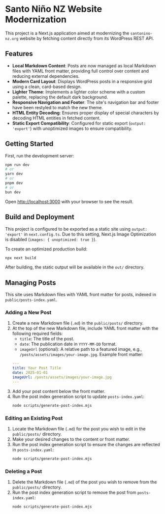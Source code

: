 # Santo Niño NZ Website Modernization

This project is a Next.js application aimed at modernizing the `santonino-nz.org` website by fetching content directly from its WordPress REST API.

## Features

-   **Local Markdown Content**: Posts are now managed as local Markdown files with YAML front matter, providing full control over content and reducing external dependencies.
-   **Modern Card Layout**: Displays WordPress posts in a responsive grid using a clean, card-based design.
-   **Lighter Theme**: Implements a lighter color scheme with a custom palette, replacing the default dark background.
-   **Responsive Navigation and Footer**: The site's navigation bar and footer have been restyled to match the new theme.
-   **HTML Entity Decoding**: Ensures proper display of special characters by decoding HTML entities in fetched content.
-   **Static Export Compatibility**: Configured for static export (`output: 'export'`) with unoptimized images to ensure compatibility.

## Getting Started

First, run the development server:

```bash
npm run dev
# or
yarn dev
# or
pnpm dev
# or
bun dev
```

Open [http://localhost:3000](http://localhost:3000) with your browser to see the result.


## Build and Deployment

This project is configured to be exported as a static site using `output: 'export'` in `next.config.ts`. Due to this setting, Next.js Image Optimization is disabled (`images: { unoptimized: true }`).

To create an optimized production build:

```bash
npx next build
```

After building, the static output will be available in the `out/` directory.

## Managing Posts

This site uses Markdown files with YAML front matter for posts, indexed in `public/posts-index.yaml`.

### Adding a New Post

1.  Create a new Markdown file (`.md`) in the `public/posts/` directory.
2.  At the top of the new Markdown file, include YAML front matter with the following required fields:
    *   `title`: The title of the post.
    *   `date`: The publication date in `YYYY-MM-DD` format.
    *   `imageUrl` (optional): A relative path to a featured image, e.g., `/posts/assets/images/your-image.jpg`.
    Example front matter:
    ```yaml
    ---
    title: Your Post Title
    date: 2025-01-01
    imageUrl: /posts/assets/images/your-image.jpg
    ---
    ```
3.  Add your post content below the front matter.
4.  Run the post index generation script to update `posts-index.yaml`:
    ```bash
    node scripts/generate-post-index.mjs
    ```

### Editing an Existing Post

1.  Locate the Markdown file (`.md`) for the post you wish to edit in the `public/posts/` directory.
2.  Make your desired changes to the content or front matter.
3.  Run the post index generation script to ensure the changes are reflected in `posts-index.yaml`:
    ```bash
    node scripts/generate-post-index.mjs
    ```

### Deleting a Post

1.  Delete the Markdown file (`.md`) of the post you wish to remove from the `public/posts/` directory.
2.  Run the post index generation script to remove the post from `posts-index.yaml`:
    ```bash
    node scripts/generate-post-index.mjs
    ```
